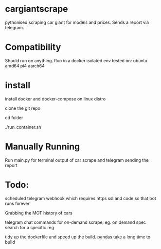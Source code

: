 # cargiantscrape
pythonised scraping car giant for models and prices. Sends a report via telegram.

# Compatibility 
Should run on anything. Run in a docker isolated env
tested on:
ubuntu amd64
pi4 aarch64


# install
install docker and docker-compose on linux distro

clone the git repo

cd folder

./run_container.sh



# Manually Running
Run main.py for terminal output of car scrape and telegram sending the report


# Todo:
scheduled telegram webhook which requires https ssl and code so that bot runs forever

Grabbing the MOT history of cars

telegram chat commands for on-demand scrape. eg. on demand spec search for a specific reg

tidy up the dockerfile and speed up the build. pandas take a long time to build


